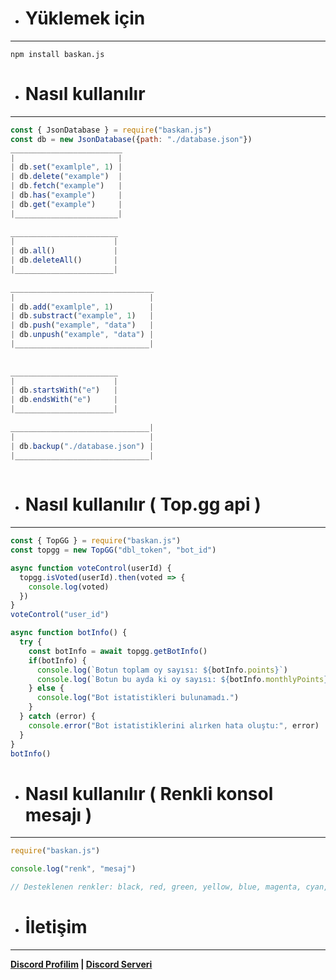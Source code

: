 - # Yüklemek için
___
```
npm install baskan.js
```

- # Nasıl kullanılır
___
```javascript
const { JsonDatabase } = require("baskan.js")
const db = new JsonDatabase({path: "./database.json"})
_________________________
|                       |        
| db.set("examlple", 1) |
| db.delete("example")  |
| db.fetch("example")   |
| db.has("example")     |
| db.get("example")     |
|_______________________|
  
________________________
|                      |
| db.all()             |
| db.deleteAll()       |
|______________________|
  
________________________________
|                              |        
| db.add("examlple", 1)        |
| db.substract("example", 1)   |
| db.push("example", "data")   |
| db.unpush("example", "data") |
|______________________________|
  
  
________________________
|                      |
| db.startsWith("e")   |
| db.endsWith("e")     |
|______________________|
  
_______________________________|
|                              |
| db.backup("./database.json") |
|______________________________|
  
```

- # Nasıl kullanılır ( Top.gg api )
___
```javascript
const { TopGG } = require("baskan.js")
const topgg = new TopGG("dbl_token", "bot_id")

async function voteControl(userId) {
  topgg.isVoted(userId).then(voted => {
    console.log(voted)
  })
}
voteControl("user_id")

async function botInfo() {
  try {
    const botInfo = await topgg.getBotInfo()
    if(botInfo) {
      console.log(`Botun toplam oy sayısı: ${botInfo.points}`)
      console.log(`Botun bu ayda ki oy sayısı: ${botInfo.monthlyPoints}`)
    } else {
      console.log("Bot istatistikleri bulunamadı.")
    }
  } catch (error) {
    console.error("Bot istatistiklerini alırken hata oluştu:", error)
  }
}
botInfo()
```

- # Nasıl kullanılır ( Renkli konsol mesajı )
___
```javascript
require("baskan.js")

console.log("renk", "mesaj")

// Desteklenen renkler: black, red, green, yellow, blue, magenta, cyan, white, gray
```

- # İletişim
___
**[Discord Profilim](https://discord.com/users/873182701061021696) | [Discord Serveri](https://discord.com/invite/Mr8Dp2Bwk2)**
